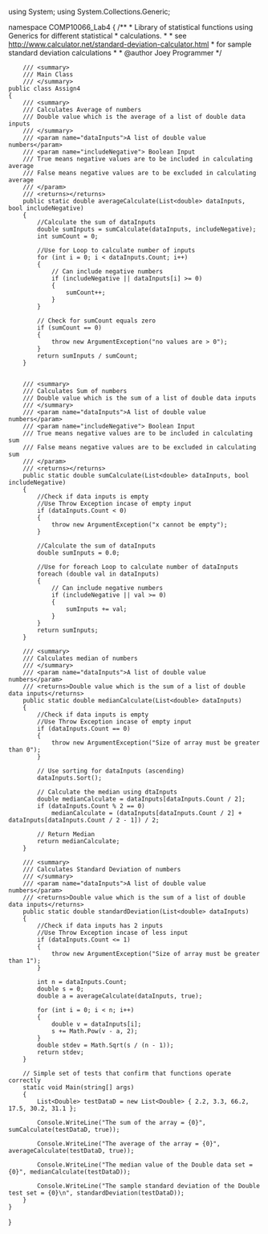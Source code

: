 using System;
using System.Collections.Generic;

namespace COMP10066_Lab4
{
    /**
     * Library of statistical functions using Generics for different statistical
     * calculations.
     * 
     * see http://www.calculator.net/standard-deviation-calculator.html
     * for sample standard deviation calculations
     *
     * @author Joey Programmer
     */


        /// <summary>
        /// Main Class 
        /// </summary>
    public class Assign4
    {
        /// <summary>
        /// Calculates Average of numbers
        /// Double value which is the average of a list of double data inputs
        /// </summary>
        /// <param name="dataInputs">A list of double value numbers</param>
        /// <param name="includeNegative"> Boolean Input
        /// True means negative values are to be included in calculating average
        /// False means negative values are to be excluded in calculating average
        /// </param>
        /// <returns></returns>
        public static double averageCalculate(List<double> dataInputs, bool includeNegative)
        {
            //Calculate the sum of dataInputs
            double sumInputs = sumCalculate(dataInputs, includeNegative);
            int sumCount = 0;

            //Use for Loop to calculate number of inputs
            for (int i = 0; i < dataInputs.Count; i++)
            {
                // Can include negative numbers
                if (includeNegative || dataInputs[i] >= 0)
                {
                    sumCount++;
                }
            }

            // Check for sumCount equals zero
            if (sumCount == 0)
            {
                throw new ArgumentException("no values are > 0");
            }
            return sumInputs / sumCount;
        }


        /// <summary>
        /// Calculates Sum of numbers
        /// Double value which is the sum of a list of double data inputs
        /// </summary>
        /// <param name="dataInputs">A list of double value numbers</param>
        /// <param name="includeNegative"> Boolean Input
        /// True means negative values are to be included in calculating sum
        /// False means negative values are to be excluded in calculating sum
        /// </param>
        /// <returns></returns>
        public static double sumCalculate(List<double> dataInputs, bool includeNegative)
        {
            //Check if data inputs is empty
            //Use Throw Exception incase of empty input
            if (dataInputs.Count < 0)
            {
                throw new ArgumentException("x cannot be empty");
            }

            //Calculate the sum of dataInputs
            double sumInputs = 0.0;

            //Use for foreach Loop to calculate number of dataInputs
            foreach (double val in dataInputs)
            {
                // Can include negative numbers
                if (includeNegative || val >= 0)
                {
                    sumInputs += val;
                }
            }
            return sumInputs;
        }

        /// <summary>
        /// Calculates median of numbers
        /// </summary>
        /// <param name="dataInputs">A list of double value numbers</param>
        /// <returns>Double value which is the sum of a list of double data inputs</returns>
        public static double medianCalculate(List<double> dataInputs)
        {
            //Check if data inputs is empty
            //Use Throw Exception incase of empty input
            if (dataInputs.Count == 0)
            {
                throw new ArgumentException("Size of array must be greater than 0");
            }

            // Use sorting for dataInputs (ascending)
            dataInputs.Sort();

            // Calculate the median using dtaInputs
            double medianCalculate = dataInputs[dataInputs.Count / 2];
            if (dataInputs.Count % 2 == 0)
                medianCalculate = (dataInputs[dataInputs.Count / 2] + dataInputs[dataInputs.Count / 2 - 1]) / 2;

            // Return Median
            return medianCalculate;
        }

        /// <summary>
        /// Calculates Standard Deviation of numbers
        /// </summary>
        /// <param name="dataInputs">A list of double value numbers</param>
        /// <returns>Double value which is the sum of a list of double data inputs</returns>
        public static double standardDeviation(List<double> dataInputs)
        {
            //Check if data inputs has 2 inputs
            //Use Throw Exception incase of less input
            if (dataInputs.Count <= 1)
            {
                throw new ArgumentException("Size of array must be greater than 1");
            }

            int n = dataInputs.Count;
            double s = 0;
            double a = averageCalculate(dataInputs, true);

            for (int i = 0; i < n; i++)
            {
                double v = dataInputs[i];
                s += Math.Pow(v - a, 2);
            }
            double stdev = Math.Sqrt(s / (n - 1));
            return stdev;
        }

        // Simple set of tests that confirm that functions operate correctly
        static void Main(string[] args)
        {
            List<Double> testDataD = new List<Double> { 2.2, 3.3, 66.2, 17.5, 30.2, 31.1 };

            Console.WriteLine("The sum of the array = {0}", sumCalculate(testDataD, true));

            Console.WriteLine("The average of the array = {0}", averageCalculate(testDataD, true));

            Console.WriteLine("The median value of the Double data set = {0}", medianCalculate(testDataD));

            Console.WriteLine("The sample standard deviation of the Double test set = {0}\n", standardDeviation(testDataD));
        }
    }
}
